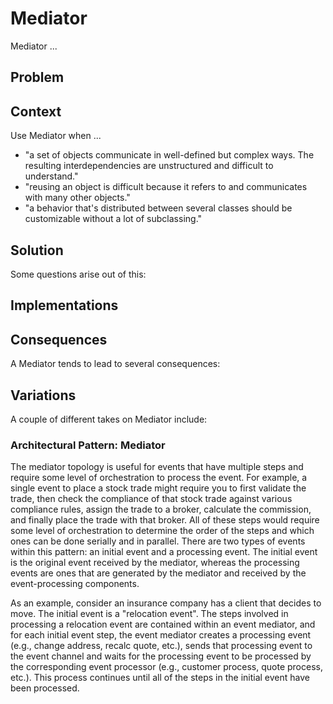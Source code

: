 # Mediator
Mediator ...

## Problem

## Context
Use Mediator when ...

* "a set of objects communicate in well-defined but complex ways. The resulting interdependencies are unstructured and difficult to understand."
* "reusing an object is difficult because it refers to and communicates with many other objects."
* "a behavior that's distributed between several classes should be customizable without a lot of subclassing."

## Solution

Some questions arise out of this:

## Implementations

## Consequences
A Mediator tends to lead to several consequences:


## Variations
A couple of different takes on Mediator include:

### Architectural Pattern: Mediator
The mediator topology is useful for events that have multiple steps and require some level of orchestration to process the event. For example, a single event to place a stock trade might require you to first validate the trade, then check the compliance of that stock trade against various compliance rules, assign the trade to a broker, calculate the commission, and finally place the trade with that broker. All of these steps would require some level of orchestration to determine the order of the steps and which ones can be done serially and in parallel. There are two types of events within this pattern: an initial event and a processing event. The initial event is the original event received by the mediator, whereas the processing events are ones that are generated by the mediator and received by the event-processing components. 

As an example, consider an insurance company has a client that decides to move. The initial event is a "relocation event". The steps involved in processing a relocation event are contained within an event mediator, and for each initial event step, the event mediator creates a processing event (e.g., change address, recalc quote, etc.), sends that processing event to the event channel and waits for the processing event to be processed by the corresponding event processor (e.g., customer process, quote process, etc.). This process continues until all of the steps in the initial event have been processed.

